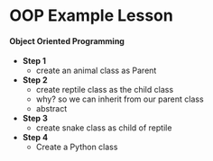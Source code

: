 # OOP Example Lesson
#### Object Oriented Programming

- **Step 1**
  - create an animal class as Parent
- **Step 2**
  - create reptile class as the child class
  - why? so we can inherit from our parent class
  - abstract
- **Step 3**
  - create snake class as child of reptile
- **Step 4**
  - Create a Python class
